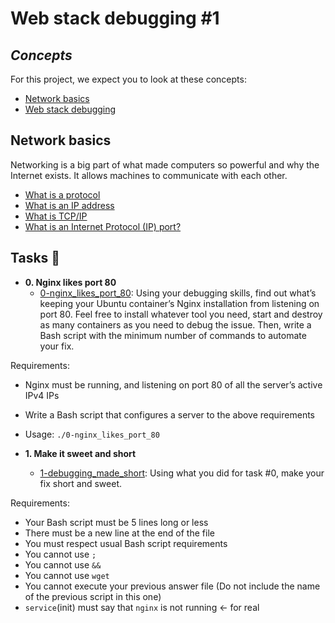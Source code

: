 # Web stack debugging #1

## *Concepts*
For this project, we expect you to look at these concepts:

* [Network basics]()
* [Web stack debugging](https://github.com/Chacha-A-Chacha/alx-system_engineering-devops/tree/master/0x13-firewall#intro)

## Network basics

Networking is a big part of what made computers so powerful and why the Internet exists. It allows machines to communicate with each other.

* [What is a protocol](https://www.techtarget.com/searchnetworking/definition/protocol)
* [What is an IP address](https://computer.howstuffworks.com/internet/basics/what-is-an-ip-address.htm)
* [What is TCP/IP](https://www.techtarget.com/searchnetworking/definition/TCP-IP)
* [What is an Internet Protocol (IP) port?](https://www.lifewire.com/port-numbers-on-computer-networks-817939)

## Tasks :page_with_curl:

* **0. Nginx likes port 80**
  * [0-nginx_likes_port_80](./0-nginx_likes_port_80): 
  Using your debugging skills, find out what’s keeping your Ubuntu container’s Nginx installation from listening on port 80. Feel free to install whatever tool you need, start and destroy as many containers as you need to debug the issue. Then, write a Bash script with the minimum number of commands to automate your fix.

Requirements:

* Nginx must be running, and listening on port 80 of all the server’s active IPv4 IPs
* Write a Bash script that configures a server to the above requirements
* Usage: `./0-nginx_likes_port_80`

* **1. Make it sweet and short**
  * [1-debugging_made_short](./1-debugging_made_short):
  Using what you did for task #0, make your fix short and sweet.

Requirements:

* Your Bash script must be 5 lines long or less
* There must be a new line at the end of the file
* You must respect usual Bash script requirements
* You cannot use `;`
* You cannot use `&&`
* You cannot use `wget`
* You cannot execute your previous answer file (Do not include the name of the previous script in this one)
* `service`(init) must say that `nginx` is not running ← for real